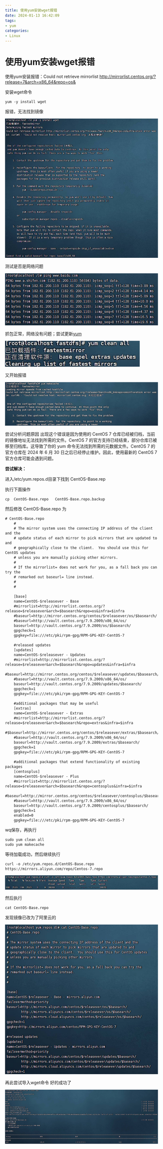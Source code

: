 ```yaml
---
title: 使用yum安装wget报错
date: 2024-01-13 16:42:09
tags:
- yum
categories:
- Linux
---
```


# 使用yum安装wget报错

使用yum安装报错：Could not retrieve mirrorlist http://mirrorlist.centos.org/?release=7&arch=x86_64&repo=os&

安装wget命令

```
yum -y install wget
```

报错，无法找到镜像

![](https://raw.githubusercontent.com/zhangzc-hub/img/main/img/Snipaste_2025-03-18_17-58-42.jpg)

测试是否是网络问题

![](https://raw.githubusercontent.com/zhangzc-hub/img/main/img/Snipaste_2025-03-18_17-59-35.jpg)

抓包正常，网络没有问题；尝试更新[yum](https://so.csdn.net/so/search?q=yum&spm=1001.2101.3001.7020)

![](https://raw.githubusercontent.com/zhangzc-hub/img/main/img/Snipaste_2025-03-18_18-00-21.jpg)

又开始报错

![](https://raw.githubusercontent.com/zhangzc-hub/img/main/img/Snipaste_2025-03-18_18-01-19.jpg)

尝试分析问题原因
出现这个错误是因为使用的 CentOS 7 仓库已经被归档，当前的镜像地址无法找到所需的文件。CentOS 7 的官方支持已经结束，部分仓库已被移至归档库。这导致了你的 yum 命令无法找到所需的元数据文件。CentOS 7 的官方仓库在 2024 年 6 月 30 日之后已经停止维护。因此，使用最新的 CentOS 7 官方仓库可能会遇到问题。


**尝试解决：**

进入/etc/yum.repos.d目录下找到 CentOS-Base.rep

执行下面操作

```
cp  CentOS-Base.repo   CentOS-Base.repo.backup
```

然后修改 CentOS-Base.repo 为

    # CentOS-Base.repo
        #
        # The mirror system uses the connecting IP address of the client and the
        # update status of each mirror to pick mirrors that are updated to and
        # geographically close to the client.  You should use this for CentOS updates
        # unless you are manually picking other mirrors.
        #
        # If the mirrorlist= does not work for you, as a fall back you can try the 
        # remarked out baseurl= line instead.
        #
        #
         
        [base]
        name=CentOS-$releasever - Base
        #mirrorlist=http://mirrorlist.centos.org/?release=$releasever&arch=$basearch&repo=os&infra=$infra
        #baseurl=http://mirror.centos.org/centos/$releasever/os/$basearch/
        #baseurl=http://vault.centos.org/7.9.2009/x86_64/os/
        baseurl=http://vault.centos.org/7.9.2009/os/$basearch/
        gpgcheck=1
        gpgkey=file:///etc/pki/rpm-gpg/RPM-GPG-KEY-CentOS-7
         
        #released updates 
        [updates]
        name=CentOS-$releasever - Updates
        #mirrorlist=http://mirrorlist.centos.org/?release=$releasever&arch=$basearch&repo=updates&infra=$infra
        #baseurl=http://mirror.centos.org/centos/$releasever/updates/$basearch/
        #baseurl=http://vault.centos.org/7.9.2009/x86_64/os/
        baseurl=http://vault.centos.org/7.9.2009/updates/$basearch/
        gpgcheck=1
        gpgkey=file:///etc/pki/rpm-gpg/RPM-GPG-KEY-CentOS-7
         
        #additional packages that may be useful
        [extras]
        name=CentOS-$releasever - Extras
        #mirrorlist=http://mirrorlist.centos.org/?release=$releasever&arch=$basearch&repo=extras&infra=$infra
        #$baseurl=http://mirror.centos.org/centos/$releasever/extras/$basearch/
        #baseurl=http://vault.centos.org/7.9.2009/x86_64/os/
        baseurl=http://vault.centos.org/7.9.2009/extras/$basearch/
        gpgcheck=1
        gpgkey=file:///etc/pki/rpm-gpg/RPM-GPG-KEY-CentOS-7
         
        #additional packages that extend functionality of existing packages
        [centosplus]
        name=CentOS-$releasever - Plus
        #mirrorlist=http://mirrorlist.centos.org/?release=$releasever&arch=$basearch&repo=centosplus&infra=$infra
        #baseurl=http://mirror.centos.org/centos/$releasever/centosplus/$basearch/
        #baseurl=http://vault.centos.org/7.9.2009/x86_64/os/
        baseurl=http://vault.centos.org/7.9.2009/centosplus/$basearch/
        gpgcheck=1
        enabled=0
        gpgkey=file:///etc/pki/rpm-gpg/RPM-GPG-KEY-CentOS-7
wq保存，再执行

```
sudo yum clean all
sudo yum makecache
```

等待加载成功，然后继续执行

```
curl -o /etc/yum.repos.d/CentOS-Base.repo https://mirrors.aliyun.com/repo/Centos-7.repo
```

![](https://raw.githubusercontent.com/zhangzc-hub/img/main/img/Snipaste_2025-03-18_18-28-41.jpg)

然后执行

```
cat CentOS-Base.repo
```

发现镜像已改为了阿里云的

![](https://raw.githubusercontent.com/zhangzc-hub/img/main/img/Snipaste_2025-03-18_18-29-10.jpg)

再此尝试导入wget命令 好的成功了

![](https://raw.githubusercontent.com/zhangzc-hub/img/main/img/Snipaste_2025-03-18_18-29-36.jpg)